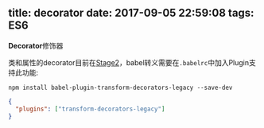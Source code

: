 title: decorator
date: 2017-09-05 22:59:08
tags: ES6
---

**Decorator**修饰器 

类和属性的decorator目前在[Stage2](https://github.com/tc39/proposal-decorators)，babel转义需要在`.babelrc`中加入Plugin支持此功能:
```shell
npm install babel-plugin-transform-decorators-legacy --save-dev
```
```json
{
  "plugins": ["transform-decorators-legacy"]
}
```